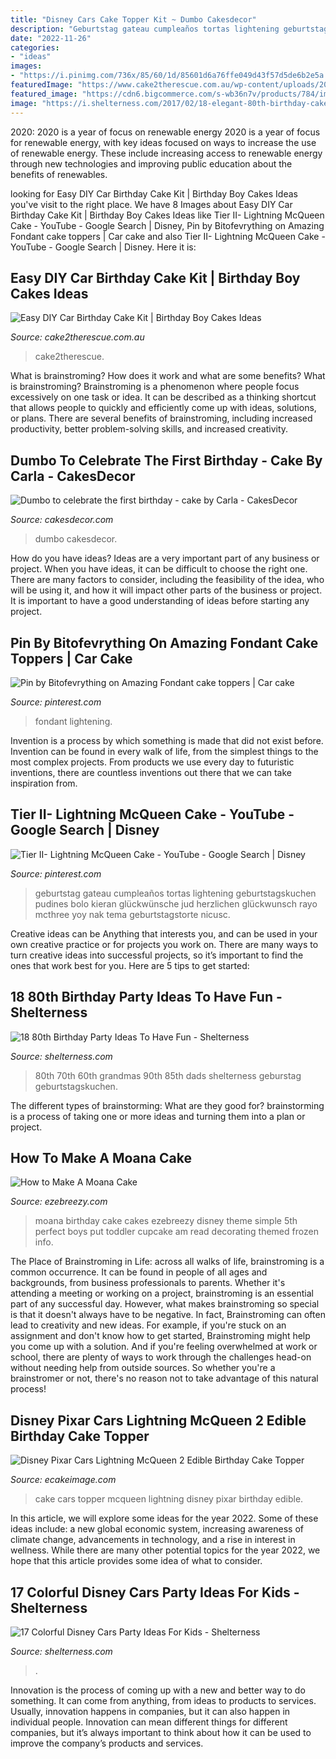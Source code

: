 ```yaml
---
title: "Disney Cars Cake Topper Kit ~ Dumbo Cakesdecor"
description: "Geburtstag gateau cumpleaños tortas lightening geburtstagskuchen pudines bolo kieran glückwünsche jud herzlichen glückwunsch rayo mcthree yoy nak tema geburtstagstorte nicusc"
date: "2022-11-26"
categories:
- "ideas"
images:
- "https://i.pinimg.com/736x/85/60/1d/85601d6a76ffe049d43f57d5de6b2e5a.jpg"
featuredImage: "https://www.cake2therescue.com.au/wp-content/uploads/2017/07/car-trasnport-birthday-cake-diy-cake-kit-cake-2-the-rescue.jpg"
featured_image: "https://cdn6.bigcommerce.com/s-wb36n7v/products/784/images/6466/Disney_Pixel_Cars_2_cake_topper_JPG__66925.1489360691.800.1200.jpg?c=2"
image: "https://i.shelterness.com/2017/02/18-elegant-80th-birthday-cake-with-a-cool-topper.jpg"
---
```



2020: 2020 is a year of focus on renewable energy
2020 is a year of focus for renewable energy, with key ideas focused on ways to increase the use of renewable energy. These include increasing access to renewable energy through new technologies and improving public education about the benefits of renewables.

	

		
looking for Easy DIY Car Birthday Cake Kit | Birthday Boy Cakes Ideas you've visit to the right place. We have 8 Images about Easy DIY Car Birthday Cake Kit | Birthday Boy Cakes Ideas like Tier II- Lightning McQueen Cake - YouTube - Google Search | Disney, Pin by Bitofevrything on Amazing Fondant cake toppers | Car cake and also Tier II- Lightning McQueen Cake - YouTube - Google Search | Disney. Here it is:
		
    
## Easy DIY Car Birthday Cake Kit | Birthday Boy Cakes Ideas

<img loading=lazy src="https://www.cake2therescue.com.au/wp-content/uploads/2017/07/car-trasnport-birthday-cake-diy-cake-kit-cake-2-the-rescue.jpg" onerror="this.onerror=null;this.src='https://tse3.mm.bing.net/th?id=OIP.DRzxhIF_z1dzQAsNpy0kEAAAAA&amp;pid=15.1';" alt="Easy DIY Car Birthday Cake Kit | Birthday Boy Cakes Ideas">

_Source: cake2therescue.com.au_

>cake2therescue. 

	

What is brainstroming? How does it work and what are some benefits?
What is brainstroming? Brainstroming is a phenomenon where people focus excessively on one task or idea. It can be described as a thinking shortcut that allows people to quickly and efficiently come up with ideas, solutions, or plans. There are several benefits of brainstroming, including increased productivity, better problem-solving skills, and increased creativity.

    
## Dumbo To Celebrate The First Birthday - Cake By Carla - CakesDecor

<img loading=lazy src="https://pic.cakesdecor.com/o/IMG_1756_y9itld.jpg" onerror="this.onerror=null;this.src='https://tse4.mm.bing.net/th?id=OIP.M4XKc2IRA45WWGTrNfisCgHaJ6&amp;pid=15.1';" alt="Dumbo to celebrate the first birthday - cake by Carla - CakesDecor">

_Source: cakesdecor.com_

>dumbo cakesdecor. 

	

How do you have ideas?
Ideas are a very important part of any business or project. When you have ideas, it can be difficult to choose the right one. There are many factors to consider, including the feasibility of the idea, who will be using it, and how it will impact other parts of the business or project. It is important to have a good understanding of ideas before starting any project.

    
## Pin By Bitofevrything On Amazing Fondant Cake Toppers | Car Cake

<img loading=lazy src="https://i.pinimg.com/originals/5e/a9/08/5ea90872a492b8f083ccb9e1abd01cba.jpg" onerror="this.onerror=null;this.src='https://tse2.mm.bing.net/th?id=OIP.F2448pbZQTp13cmvL24TzwHaHa&amp;pid=15.1';" alt="Pin by Bitofevrything on Amazing Fondant cake toppers | Car cake">

_Source: pinterest.com_

>fondant lightening. 

	

Invention is a process by which something is made that did not exist before. Invention can be found in every walk of life, from the simplest things to the most complex projects. From products we use every day to futuristic inventions, there are countless inventions out there that we can take inspiration from.

    
## Tier II- Lightning McQueen Cake - YouTube - Google Search | Disney

<img loading=lazy src="https://i.pinimg.com/736x/85/60/1d/85601d6a76ffe049d43f57d5de6b2e5a.jpg" onerror="this.onerror=null;this.src='https://tse4.mm.bing.net/th?id=OIP.QiWNRU5pz162swim7nLn-wHaKa&amp;pid=15.1';" alt="Tier II- Lightning McQueen Cake - YouTube - Google Search | Disney">

_Source: pinterest.com_

>geburtstag gateau cumpleaños tortas lightening geburtstagskuchen pudines bolo kieran glückwünsche jud herzlichen glückwunsch rayo mcthree yoy nak tema geburtstagstorte nicusc. 

	

Creative ideas can be Anything that interests you, and can be used in your own creative practice or for projects you work on. There are many ways to turn creative ideas into successful projects, so it’s important to find the ones that work best for you. Here are 5 tips to get started: 

    
## 18 80th Birthday Party Ideas To Have Fun - Shelterness

<img loading=lazy src="https://i.shelterness.com/2017/02/18-elegant-80th-birthday-cake-with-a-cool-topper.jpg" onerror="this.onerror=null;this.src='https://tse3.mm.bing.net/th?id=OIP.tItn-nOoTQqJoBoykNVA2gHaG7&amp;pid=15.1';" alt="18 80th Birthday Party Ideas To Have Fun - Shelterness">

_Source: shelterness.com_

>80th 70th 60th grandmas 90th 85th dads shelterness geburstag geburtstagskuchen. 

	

The different types of brainstorming: What are they good for?
brainstorming is a process of taking one or more ideas and turning them into a plan or project.

    
## How To Make A Moana Cake

<img loading=lazy src="http://ezebreezy.com/wp-content/uploads/2017/03/Moana_Birthday_Cake_P.jpg" onerror="this.onerror=null;this.src='https://tse1.mm.bing.net/th?id=OIP._TzfiuqNUjE04A-EI233zwHaR9&amp;pid=15.1';" alt="How to Make A Moana Cake">

_Source: ezebreezy.com_

>moana birthday cake cakes ezebreezy disney theme simple 5th perfect boys put toddler cupcake am read decorating themed frozen info. 

	

The Place of Brainstroming in Life:
across all walks of life, brainstroming is a common occurrence. It can be found in people of all ages and backgrounds, from business professionals to parents. Whether it's attending a meeting or working on a project, brainstroming is an essential part of any successful day. However, what makes brainstroming so special is that it doesn't always have to be negative. In fact, Brainstroming can often lead to creativity and new ideas. For example, if you're stuck on an assignment and don't know how to get started, Brainstroming might help you come up with a solution. And if you're feeling overwhelmed at work or school, there are plenty of ways to work through the challenges head-on without needing help from outside sources. So whether you're a brainstromer or not, there's no reason not to take advantage of this natural process!

    
## Disney Pixar Cars Lightning McQueen 2 Edible Birthday Cake Topper

<img loading=lazy src="https://cdn6.bigcommerce.com/s-wb36n7v/products/784/images/6466/Disney_Pixel_Cars_2_cake_topper_JPG__66925.1489360691.800.1200.jpg?c=2" onerror="this.onerror=null;this.src='https://tse2.mm.bing.net/th?id=OIP.EX0JP8fF4SWX4rm_aYvwtgHaEd&amp;pid=15.1';" alt="Disney Pixar Cars Lightning McQueen 2 Edible Birthday Cake Topper">

_Source: ecakeimage.com_

>cake cars topper mcqueen lightning disney pixar birthday edible. 

	

In this article, we will explore some ideas for the year 2022. Some of these ideas include: a new global economic system, increasing awareness of climate change, advancements in technology, and a rise in interest in wellness. While there are many other potential topics for the year 2022, we hope that this article provides some idea of what to consider.

    
## 17 Colorful Disney Cars Party Ideas For Kids - Shelterness

<img loading=lazy src="https://i.shelterness.com/2017/07/12-a-red-black-and-white-birthday-cake-inspired-by-Cars.jpg" onerror="this.onerror=null;this.src='https://tse2.mm.bing.net/th?id=OIP.J2mVog30YueL1mFlSX_nPQHaHa&amp;pid=15.1';" alt="17 Colorful Disney Cars Party Ideas For Kids - Shelterness">

_Source: shelterness.com_

>. 

	

Innovation is the process of coming up with a new and better way to do something. It can come from anything, from ideas to products to services. Usually, innovation happens in companies, but it can also happen in individual people. Innovation can mean different things for different companies, but it’s always important to think about how it can be used to improve the company’s products and services.

